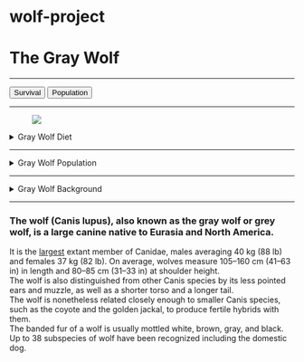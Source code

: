 # wolf-project
<!doctype html>

<html lang="en">
<head>
  <meta charset="utf-8">

  <title>The HTML5 Herald</title>
  <meta name="description" content="About the wolf">
  <meta name="author" content="Wikipedia">

  <link rel="stylesheet" href="https://stackpath.bootstrapcdn.com/bootstrap/4.4.1/css/bootstrap.min.css" integrity="sha384-Vkoo8x4CGsO3+Hhxv8T/Q5PaXtkKtu6ug5TOeNV6gBiFeWPGFN9MuhOf23Q9Ifjh" crossorigin="anonymous">

</head>


<body>
	<h1>The Gray Wolf</h1> 
	<b><hr></b>
	<!-- Standard button -->
<!--<button type="button" class="btn btn-default">Default</button>
<!-- Provides extra visual weight and identifies the primary action in a set of buttons -->
<a href="survival.html"><button type="button" class="btn btn-primary">Survival</button></a>	
<a href="population.html"><button type="button" class="btn btn-primary">Population</button></a>


<!-- Indicates a successful or positive action -->
<!--<button type="button" class="btn btn-success">Success</button>
<!-- Contextual button for informational alert messages -->
<!--<button type="button" class="btn btn-info">Info</button>
<!-- Indicates caution should be taken with this action -->
<!--<button type="button" class="btn btn-warning">Warning</button>
<!-- Indicates a dangerous or potentially negative action -->
<!--<button type="button" class="btn btn-danger">Danger</button>
<!-- Deemphasize a button by making it look like a link while maintaining button behavior -->
<!--<button type="button" class="btn btn-link">Link</button>-->
 
<hr>

 
<figure>
	<!--<img src="Images/wolf-project/Images/wolf.jpg?raw=true">-->
	<img src=".img/wolf.jpg">
	
</figure>



<details>
	<summary>Gray Wolf Diet</summary>
	<p>smaller animals, livestock, carrion, and garbage.</p>
	<p>Large wild hooved mammals.</p>
</details>
	<hr>
<details>
	<summary>Gray Wolf Population</summary>
	<p>The global wolf population wolves was estimated to be 300,000 in 2003.</p>
</details>
	<hr>
<details>
	<summary>Gray Wolf Background</summary>
	<p>a large canine native to Eurasia and North America.</p>
	<p>The wolf is also distinguished from other Canis species by its less pointed ears and muzzle, as well as a shorter torso and a longer tail.</p>
</details>
<hr>
	


 <main>
	<p><h3>The wolf (Canis lupus), also known as the gray wolf or grey wolf, is a large canine native to Eurasia and North America.</h3> It is the <a href="https://en.wikipedia.org/wiki/Wolf">largest</a> extant member of Canidae, males averaging 40 kg (88 lb) and females 37 kg (82 lb). On average, wolves measure 105–160 cm (41–63 in) in length and 80–85 cm (31–33 in) at shoulder height. <section><article>The wolf is also distinguished from other Canis species by its less pointed ears and muzzle, as well as a shorter torso and a longer tail.</article> <article>The wolf is nonetheless related closely enough to smaller Canis species, such as the coyote and the golden jackal, to produce fertile hybrids with them.</article></section>  <section>The banded fur of a wolf is usually mottled white, brown, gray, and black.</section> <section id="subspecies">Up to 38 subspecies of wolf have been recognized including the domestic dog. </section>
</main>





  
</body>
</html>

